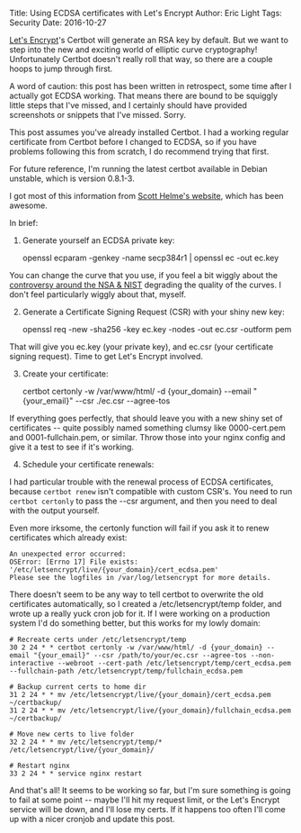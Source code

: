 Title: Using ECDSA certificates with Let's Encrypt
Author: Eric Light
Tags: Security
Date: 2016-10-27

[Let's Encrypt](https://www.letsencrypt.org)'s Certbot will generate an RSA key by default.  But we want to step into the new and exciting world of elliptic curve cryptography! Unfortunately Certbot doesn't really roll that way, so there are a couple hoops to jump through first.

A word of caution: this post has been written in retrospect, some time after I actually got ECDSA working.  That means there are bound to be squiggly little steps that I've missed, and I certainly should have provided screenshots or snippets that I've missed.  Sorry.

This post assumes you've already installed Certbot.  I had a working regular certificate from Certbot before I changed to ECDSA, so if you have problems following this from scratch, I do recommend trying that first.

For future reference, I'm running the latest certbot available in Debian unstable, which is version 0.8.1-3.

I got most of this information from [Scott Helme's website](https://scotthelme.co.uk/tag/lets-encrypt/), which has been awesome.

In brief:

1)  Generate yourself an ECDSA private key:

    openssl ecparam -genkey -name secp384r1 | openssl ec -out ec.key

You can change the curve that you use, if you feel a bit wiggly about the [controversy around the NSA & NIST](http://blog.cr.yp.to/20140323-ecdsa.html) degrading the quality of the curves.  I don't feel particularly wiggly about that, myself.


2)  Generate a Certificate Signing Request (CSR) with your shiny new key:

    openssl req -new -sha256 -key ec.key -nodes -out ec.csr -outform pem

That will give you ec.key (your private key), and ec.csr (your certificate signing request).  Time to get Let's Encrypt involved.


3)  Create your certificate:

    certbot certonly -w /var/www/html/ -d {your_domain} --email "{your_email}" --csr ./ec.csr --agree-tos

If everything goes perfectly, that should leave you with a new shiny set of certificates -- quite possibly named something clumsy like 0000-cert.pem and 0001-fullchain.pem, or similar.  Throw those into your nginx config and give it a test to see if it's working.


4)  Schedule your certificate renewals:

I had particular trouble with the renewal process of ECDSA certificates, because `certbot renew` isn't compatible with custom CSR's.  You need to run `certbot certonly` to pass the --csr argument, and then you need to deal with the output yourself.

Even more irksome, the certonly function will fail if you ask it to renew certificates which already exist:

    An unexpected error occurred:
    OSError: [Errno 17] File exists: '/etc/letsencrypt/live/{your_domain}/cert_ecdsa.pem'
    Please see the logfiles in /var/log/letsencrypt for more details.

There doesn't seem to be any way to tell certbot to overwrite the old certificates automatically, so I created a /etc/letsencrypt/temp folder, and wrote up a really yuck cron job for it.  If I were working on a production system I'd do something better, but this works for my lowly domain:

    # Recreate certs under /etc/letsencrypt/temp
    30 2 24 * * certbot certonly -w /var/www/html/ -d {your_domain} --email "{your_email}" --csr /path/to/your/ec.csr --agree-tos --non-interactive --webroot --cert-path /etc/letsencrypt/temp/cert_ecdsa.pem --fullchain-path /etc/letsencrypt/temp/fullchain_ecdsa.pem
    
    # Backup current certs to home dir
    31 2 24 * * mv /etc/letsencrypt/live/{your_domain}/cert_ecdsa.pem ~/certbackup/
    31 2 24 * * mv /etc/letsencrypt/live/{your_domain}/fullchain_ecdsa.pem ~/certbackup/
    
    # Move new certs to live folder
    32 2 24 * * mv /etc/letsencrypt/temp/* /etc/letsencrypt/live/{your_domain}/
    
    # Restart nginx
    33 2 24 * * service nginx restart


And that's all!  It seems to be working so far, but I'm sure something is going to fail at some point -- maybe I'll hit my request limit, or the Let's Encrypt service will be down, and I'll lose my certs.  If it happens too often I'll come up with a nicer cronjob and update this post.

